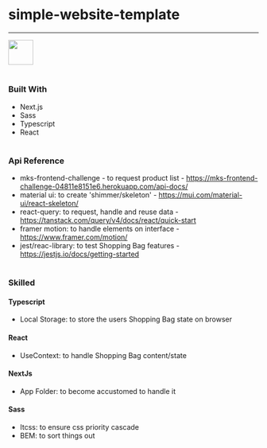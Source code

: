 # simple-website-template

<hr>

[<img target=_blank height="50px" src="https://media0.giphy.com/media/5ABGt7KDXJ62zg7oI0/giphy.gif?cid=790b761123aba84c737efe59273d3d75b3dbaef458bf13a4&rid=giphy.gif&ct=s" />]([mks-challenge-eight.vercel.app/](https://mks-challenge-eight.vercel.app/))

#

### Built With

* Next.js
* Sass
* Typescript
* React

#

### Api Reference

* mks-frontend-challenge - to request product list - https://mks-frontend-challenge-04811e8151e6.herokuapp.com/api-docs/
* material ui: to create 'shimmer/skeleton' - https://mui.com/material-ui/react-skeleton/
* react-query: to request, handle and reuse data - https://tanstack.com/query/v4/docs/react/quick-start
* framer motion: to handle elements on interface - https://www.framer.com/motion/
* jest/reac-library: to test Shopping Bag features - https://jestjs.io/docs/getting-started
  
#

### Skilled

#### Typescript

* Local Storage: to store the users Shopping Bag state on browser

#### React

* UseContext: to handle Shopping Bag content/state

#### NextJs

* App Folder: to become accustomed to handle it

#### Sass

* Itcss: to ensure css priority cascade
* BEM: to sort things out

